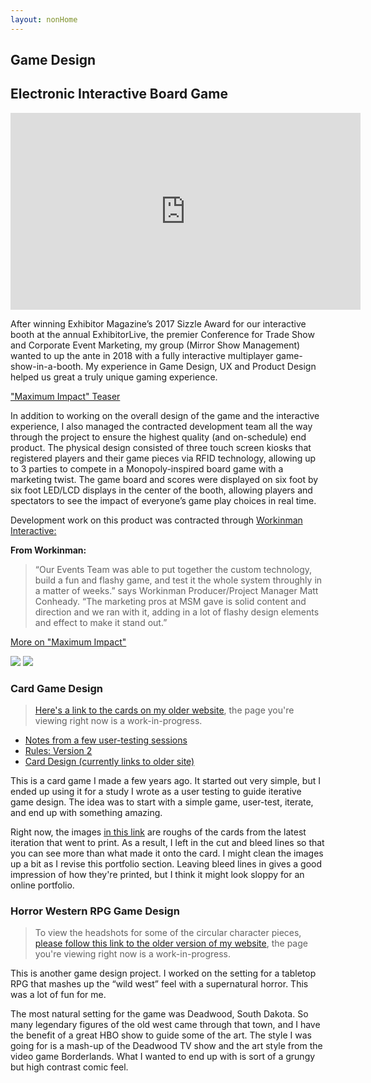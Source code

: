 ```yaml
---
layout: nonHome
---
```


## Game Design

## Electronic Interactive Board Game

<iframe width="560" height="315" src="https://www.youtube.com/embed/6Si2fIms97g" frameborder="0" allowfullscreen></iframe>

After winning Exhibitor Magazine’s 2017 Sizzle Award for our interactive booth at the annual ExhibitorLive, the premier Conference for Trade Show and Corporate Event Marketing, my group (Mirror Show Management) wanted to up the ante in 2018 with a fully interactive multiplayer game-show-in-a-booth. My experience in Game Design, UX  and Product Design helped us great a truly unique gaming experience.

["Maximum Impact" Teaser](https://www.mirrorshow.com/blog/where-will-you-be-on-february-25th)

In addition to working on the overall design of the game and the interactive experience, I also managed the contracted development team all the way through the project to ensure the highest quality (and on-schedule) end product. The physical design consisted of three touch screen kiosks that registered players and their game pieces via RFID technology, allowing up to 3 parties to compete in a Monopoly-inspired board game with a marketing twist. The game board and scores were displayed on six foot by six foot LED/LCD displays in the center of the booth, allowing players and spectators to see the impact of everyone’s game play choices in real time.

Development work on this product was contracted through [Workinman Interactive:](https://workinman.com/workinman-msm-exhibitorlive/)

**From Workinman:**

> “Our Events Team was able to put together the custom technology, build a fun and flashy game, and test it the whole system throughly in a matter of weeks.” says Workinman Producer/Project Manager Matt Conheady. “The marketing pros at MSM gave is solid content and direction and we ran with it, adding in a lot of flashy design elements and effect to make it stand out.”

[More on "Maximum Impact"](https://www.mirrorshow.com/blog/three-time-tested-tips-for-making-gamification-work)

<img src="{{site.baseurl}}/assets/images/MaxImpactBooth.jpg">
<img src="{{site.baseurl}}/assets/images/MaxImpactGame.jpg">

### Card Game Design

>[Here's a link to the cards on my older website](http://www.davidsutton.net/portfolio/dodgeball-title/), the page you're viewing right now is a work-in-progress.

- [Notes from a few user-testing sessions](playtestNotes)
- [Rules: Version 2](rules)
- [Card Design (currently links to older site)](http://www.davidsutton.net/portfolio/dodgeball-title/)

This is a card game I made a few years ago. It started out very simple, but I ended up using it for a study I wrote as a user testing to guide iterative game design. The idea was to start with a simple game, user-test, iterate, and end up with something amazing.

Right now, the images [in this link](](http://www.davidsutton.net/portfolio/dodgeball-title/)) are roughs of the cards from the latest iteration that went to print. As a result, I left in the cut and bleed lines so that you can see more than what made it onto the card. I might clean the images up a bit as I revise this portfolio section. Leaving bleed lines in gives a good impression of how they're printed, but I think it might look sloppy for an online portfolio.

### Horror Western RPG Game Design

>To view the headshots for some of the circular character pieces, [please follow this link to the older version of my website](http://www.davidsutton.net/portfolio/horror-western/), the page you're viewing right now is a work-in-progress.

This is another game design project. I worked on the setting for a tabletop RPG that mashes up the “wild west” feel with a supernatural horror. This was a lot of fun for me.

The most natural setting for the game was Deadwood, South Dakota. So many legendary figures of the old west came through that town, and I have the benefit of a great HBO show to guide some of the art. The style I was going for is a mash-up of the Deadwood TV show and the art style from the video game Borderlands. What I wanted to end up with is sort of a grungy but high contrast comic feel.
